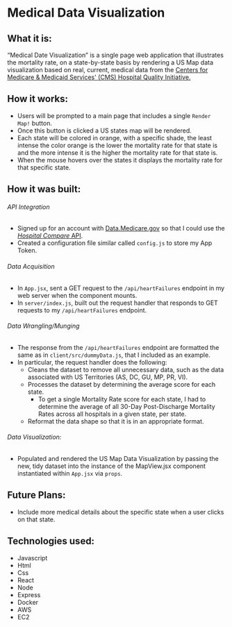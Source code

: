 # Medical Data Visualization

## What it is:
“Medical Date Visualization” is a single page web application that illustrates the mortality rate, on a state-by-state basis by rendering a US Map data visualization based on real, current, medical data from the [Centers for Medicare & Medicaid Services' (CMS) Hospital Quality Initiative.](https://www.cms.gov/Medicare/Quality-Initiatives-Patient-Assessment-Instruments/HospitalQualityInits/HospitalCompare.html)

## How it works:
- Users will be prompted to a main page that includes a single `Render Map!` button.
- Once this button is clicked a US states map will be rendered. 
- Each state will be colored in orange, with a specific shade, the least intense the color orange is the lower the mortality rate for that state is and the more intense it is the higher the mortality rate for that state is. 
- When the mouse hovers over the states it displays the mortality rate for that specific state. 

## How it was built:
###### API Integration
- Signed up for an account with [Data.Medicare.gov](https://data.medicare.gov/login) so that I could use the [*Hospital Compare* API](https://dev.socrata.com/foundry/data.medicare.gov/ukfj-tt6v).
- Created a configuration file similar called `config.js` to store my App Token.

###### Data Acquisition
- In `App.jsx`, sent a GET request to the `/api/heartFailures` endpoint in my web server when the component mounts.
- In `server/index.js`, built out the request handler that responds to GET requests to my `/api/heartFailures` endpoint. 

###### Data Wrangling/Munging
- The response from the `/api/heartFailures` endpoint are formatted the same as in `client/src/dummyData.js`, that I included as an example.
- In particular, the request handler does the following:
    - Cleans the dataset to remove all unnecessary data, such as the data associated with US Territories (AS, DC, GU, MP, PR, VI).
    - Processes the dataset by determining the average score for each state.
        - To get a single Mortality Rate score for each state, I had to determine the average of all 30-Day Post-Discharge Mortality Rates across all hospitals in a given state, per state.
    - Reformat the data shape so that it is in an appropriate format.
    
###### Data Visualization:
- Populated and rendered the US Map Data Visualization by passing the new, tidy dataset into the instance of the MapView.jsx component instantiated within `App.jsx` via `props`.  

## Future Plans:
- Include more medical details about the specific state when a user clicks on that state. 

## Technologies used:
- Javascript
- Html
- Css
- React
- Node
- Express
- Docker
- AWS
- EC2
